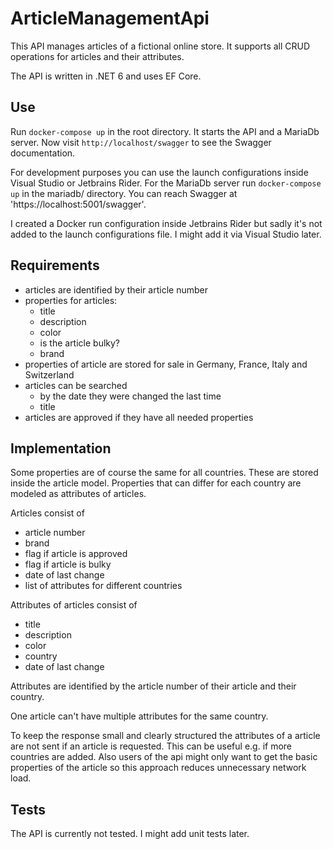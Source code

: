 # ArticleManagementApi

This API manages articles of a fictional online store. It supports all CRUD operations for articles and their attributes.

The API is written in .NET 6 and uses EF Core. 

## Use

Run `docker-compose up` in the root directory. It starts the API and a MariaDb server. Now visit `http://localhost/swagger` to see the Swagger documentation.

For development purposes you can use the launch configurations inside Visual Studio or Jetbrains Rider. For the MariaDb server run `docker-compose up` in the mariadb/ directory.
You can reach Swagger at 'https://localhost:5001/swagger'.

I created a Docker run configuration inside Jetbrains Rider but sadly it's not added to the launch configurations file. I might add it via Visual Studio later.

## Requirements

* articles are identified by their article number
* properties for articles:
  * title
  * description
  * color
  * is the article bulky?
  * brand
* properties of article are stored for sale in Germany, France, Italy and Switzerland
* articles can be searched 
  * by the date they were changed the last time
  * title
* articles are approved if they have all needed properties

## Implementation

Some properties are of course the same for all countries. These are stored inside the article model. 
Properties that can differ for each country are modeled as attributes of articles.

Articles consist of 
* article number
* brand
* flag if article is approved
* flag if article is bulky
* date of last change
* list of attributes for different countries

Attributes of articles consist of 
* title
* description
* color
* country
* date of last change

Attributes are identified by the article number of their article and their country.

One article can't have multiple attributes for the same country.

To keep the response small and clearly structured the attributes of a article are not sent if an article is requested. This can be useful e.g. if more countries are added. 
Also users of the api might only want to get the basic properties of the article so this approach reduces unnecessary network load.

## Tests

The API is currently not tested. I might add unit tests later.
